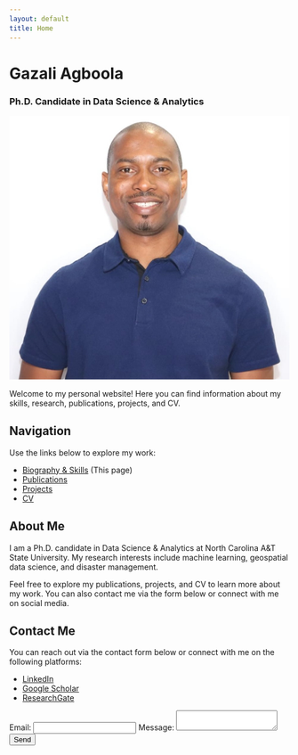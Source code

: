```yaml
---
layout: default
title: Home
---
```


# Gazali Agboola
### Ph.D. Candidate in Data Science & Analytics

![Headshot](/assets/img/gazal-headshot.jpg)

Welcome to my personal website! Here you can find information about my skills, research, publications, projects, and CV.

## Navigation
Use the links below to explore my work:

- [Biography & Skills](#) (This page)
- [Publications](publications.md)
- [Projects](projects.md)
- [CV](cv.md)

## About Me
I am a Ph.D. candidate in Data Science & Analytics at North Carolina A&T State University. My research interests include machine learning, geospatial data science, and disaster management. 

Feel free to explore my publications, projects, and CV to learn more about my work. You can also contact me via the form below or connect with me on social media.

## Contact Me
You can reach out via the contact form below or connect with me on the following platforms:
- [LinkedIn](https://www.linkedin.com/in/gazal-agboola-351b44b8/)
- [Google Scholar](https://scholar.google.com/citations?hl=en&user=qs8xlvMAAAAJ)
- [ResearchGate](https://www.researchgate.net/profile/Gazali-Agboola)

<form action="https://formspree.io/f/mwplnnrp" method="POST">
  <label for="email">Email:</label>
  <input type="email" id="email" name="email" required>
  <label for="message">Message:</label>
  <textarea id="message" name="message" required></textarea>
  <button type="submit">Send</button>
</form>
